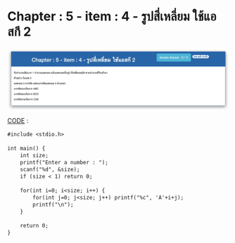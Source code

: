 # Chapter : 5 - item : 4 - รูปสี่เหลี่ยม ใช้แอสกี 2

![img](./assets/4.jpg)

[CODE][file] :
```
#include <stdio.h>

int main() {
    int size;
    printf("Enter a number : ");
    scanf("%d", &size);
    if (size < 1) return 0;

    for(int i=0; i<size; i++) {
        for(int j=0; j<size; j++) printf("%c", 'A'+i+j);
        printf("\n");
    }

    return 0;
}
```

[file]: ./src/04.c

